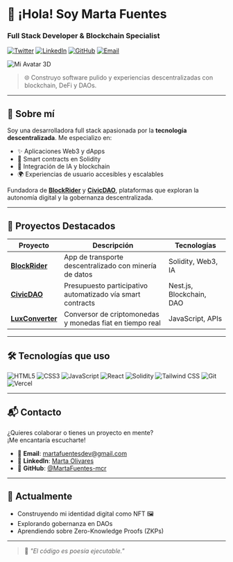 # 👋 ¡Hola! Soy Marta Fuentes

### Full Stack Developer & Blockchain Specialist

[![Twitter](https://img.shields.io/badge/Twitter-1DA1F2?style=for-the-badge&logo=twitter&logoColor=white)](https://twitter.com/tuusuario)
[![LinkedIn](https://img.shields.io/badge/LinkedIn-0077B5?style=for-the-badge&logo=linkedin&logoColor=white)](https://www.linkedin.com/in/marta-olivares-246148224/)
[![GitHub](https://img.shields.io/badge/GitHub-181717?style=for-the-badge&logo=github&logoColor=white)](https://github.com/MartaFuentes-mcr)
[![Email](https://img.shields.io/badge/Email-D14836?style=for-the-badge&logo=gmail&logoColor=white)](mailto:martafuentesdev@gmail.com)

![Mi Avatar 3D](https://models.readyplayer.me/68f2f7340e54a41a6486b4e4.glb.png)

> 🌐 Construyo software pulido y experiencias descentralizadas con blockchain, DeFi y DAOs.

---

## 💼 Sobre mí

Soy una desarrolladora full stack apasionada por la **tecnología descentralizada**. Me especializo en:

- ✨ Aplicaciones Web3 y dApps
- 📜 Smart contracts en Solidity
- 🧠 Integración de IA y blockchain
- 🌍 Experiencias de usuario accesibles y escalables

Fundadora de **[BlockRider](https://martafuentes-mcr.github.io/blockrider-landing/)** y **[CivicDAO](https://martafuentes-mcr.github.io/CivicDao/)**, plataformas que exploran la autonomía digital y la gobernanza descentralizada.

---

## 🚀 Proyectos Destacados

| Proyecto | Descripción | Tecnologías |
|----------|-------------|-------------|
| **[BlockRider](https://martafuentes-mcr.github.io/blockrider-landing/)** | App de transporte descentralizado con minería de datos | Solidity, Web3, IA |
| **[CivicDAO](https://martafuentes-mcr.github.io/CivicDao/)** | Presupuesto participativo automatizado vía smart contracts | Nest.js, Blockchain, DAO |
| **[LuxConverter](https://martafuentes-mcr.github.io/LuxConverter/)** | Conversor de criptomonedas y monedas fiat en tiempo real | JavaScript, APIs |

---

## 🛠️ Tecnologías que uso

![HTML5](https://img.shields.io/badge/HTML5-E34F26?style=for-the-badge&logo=html5&logoColor=white)
![CSS3](https://img.shields.io/badge/CSS3-1572B6?style=for-the-badge&logo=css3&logoColor=white)
![JavaScript](https://img.shields.io/badge/JavaScript-F7DF1E?style=for-the-badge&logo=javascript&logoColor=black)
![React](https://img.shields.io/badge/React-61DAFB?style=for-the-badge&logo=react&logoColor=black)
![Solidity](https://img.shields.io/badge/Solidity-363636?style=for-the-badge&logo=solidity&logoColor=white)
![Tailwind CSS](https://img.shields.io/badge/Tailwind_CSS-38B2AC?style=for-the-badge&logo=tailwind-css&logoColor=white)
![Git](https://img.shields.io/badge/Git-F05032?style=for-the-badge&logo=git&logoColor=white)
![Vercel](https://img.shields.io/badge/Vercel-000000?style=for-the-badge&logo=vercel&logoColor=white)

---

## 📬 Contacto

¿Quieres colaborar o tienes un proyecto en mente?  
¡Me encantaría escucharte!

- 📧 **Email**: [martafuentesdev@gmail.com](mailto:martafuentesdev@gmail.com)
- 💼 **LinkedIn**: [Marta Olivares](https://www.linkedin.com/in/marta-olivares-246148224/)
- 🐙 **GitHub**: [@MartaFuentes-mcr](https://github.com/MartaFuentes-mcr)

---

## 🌱 Actualmente

- Construyendo mi identidad digital como NFT 🖼️
- Explorando gobernanza en DAOs
- Aprendiendo sobre Zero-Knowledge Proofs (ZKPs)

---

> 💫 *"El código es poesía ejecutable."*
